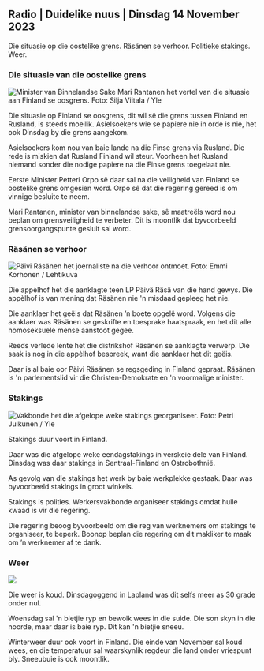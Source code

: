 ## Radio \| Duidelike nuus \| Dinsdag 14 November 2023

Die situasie op die oostelike grens. Räsänen se verhoor. Politieke stakings. Weer.

### Die situasie van die oostelike grens

![Minister van Binnelandse Sake Mari Rantanen het vertel van die situasie aan Finland se oosgrens. Foto: Silja Viitala / Yle](https://images.cdn.yle.fi/image/upload/c_crop,h_2035,w_3619,x_0,y_102/ar_1.7777777777777777,c_fill,g_faces,h_12_0,0d_1270,h_1270,wdq_auto:eco/f_auto/fl_lossy/v1699539222/39-1186974652d2d84065b6)

Die situasie op Finland se oosgrens, dit wil sê die grens tussen Finland en Rusland, is steeds moeilik. Asielsoekers wie se papiere nie in orde is nie, het ook Dinsdag by die grens aangekom.

Asielsoekers kom nou van baie lande na die Finse grens via Rusland. Die rede is miskien dat Rusland Finland wil steur. Voorheen het Rusland niemand sonder die nodige papiere na die Finse grens toegelaat nie.

Eerste Minister Petteri Orpo sê daar sal na die veiligheid van Finland se oostelike grens omgesien word. Orpo sê dat die regering gereed is om vinnige besluite te neem.

Mari Rantanen, minister van binnelandse sake, sê maatreëls word nou beplan om grensveiligheid te verbeter. Dit is moontlik dat byvoorbeeld grensoorgangspunte gesluit sal word.

### Räsänen se verhoor

![Päivi Räsänen het joernaliste na die verhoor ontmoet. Foto: Emmi Korhonen / Lehtikuva](https://images.cdn.yle.fi/image/upload/c_crop,h_2874,w_5110,x_10,y_131/ar_1.77777777777777777,c_fill,g_050,w_2_05,w_1_05,w_2_1r.q_auto:eco/f_auto/fl_lossy/v1699970382/39-1200146655334491cf27)

Die appèlhof het die aanklagte teen LP Päivä Räsä van die hand gewys. Die appèlhof is van mening dat Räsänen nie 'n misdaad gepleeg het nie.

Die aanklaer het geëis dat Räsänen ’n boete opgelê word. Volgens die aanklaer was Räsänen se geskrifte en toesprake haatspraak, en het dit alle homoseksuele mense aanstoot gegee.

Reeds verlede lente het die distrikshof Räsänen se aanklagte verwerp. Die saak is nog in die appèlhof bespreek, want die aanklaer het dit geëis.

Daar is al baie oor Päivi Räsänen se regsgeding in Finland gepraat. Räsänen is 'n parlementslid vir die Christen-Demokrate en 'n voormalige minister.

### Stakings

![Vakbonde het die afgelope weke stakings georganiseer. Foto: Petri Julkunen / Yle ](https://images.cdn.yle.fi/image/upload/c_crop,h_2268,w_4031,x_0,y_79/ar_1.7777777777777777,c_fill,g_faces,h_1270,0dpr.q_auto:eco/f_auto/fl_lossy/v1699516057/39-1197941654c8e0786a42)

Stakings duur voort in Finland.

Daar was die afgelope weke eendagstakings in verskeie dele van Finland. Dinsdag was daar stakings in Sentraal-Finland en Ostrobothnië.

As gevolg van die stakings het werk by baie werkplekke gestaak. Daar was byvoorbeeld stakings in groot winkels.

Stakings is polities. Werkersvakbonde organiseer stakings omdat hulle kwaad is vir die regering.

Die regering beoog byvoorbeeld om die reg van werknemers om stakings te organiseer, te beperk. Boonop beplan die regering om dit makliker te maak om ’n werknemer af te dank.

### Weer

![](https://images.cdn.yle.fi/image/upload/c_crop,h_1080,w_1919,x_0,y_0/ar_1.77777777777777777,c_fill,g_faces,h_675,w_1200.co/qr:e/dpf_auto/fl_lossy/v1699978341/39-120060665539c47bcdf6)

Die weer is koud. Dinsdagoggend in Lapland was dit selfs meer as 30 grade onder nul.

Woensdag sal 'n bietjie ryp en bewolk wees in die suide. Die son skyn in die noorde, maar daar is baie ryp. Dit kan 'n bietjie sneeu.

Winterweer duur ook voort in Finland. Die einde van November sal koud wees, en die temperatuur sal waarskynlik regdeur die land onder vriespunt bly. Sneeubuie is ook moontlik.